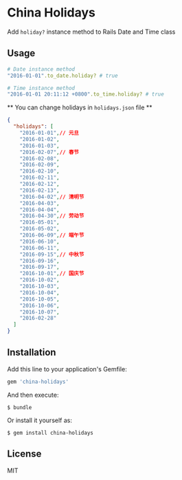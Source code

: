 # China Holidays

Add `holiday?` instance method to Rails Date and Time class

## Usage

```ruby
# Date instance method
"2016-01-01".to_date.holiday? # true

# Time instance method 
"2016-01-01 20:11:12 +0800".to_time.holiday? # true
```

** You can change holidays in `holidays.json` file **
```json
{
  "holidays": [
    "2016-01-01",// 元旦
    "2016-01-02",
    "2016-01-03",
    "2016-02-07",// 春节
    "2016-02-08",
    "2016-02-09",
    "2016-02-10",
    "2016-02-11",
    "2016-02-12",
    "2016-02-13",
    "2016-04-02",// 清明节
    "2016-04-03",
    "2016-04-04",
    "2016-04-30",// 劳动节
    "2016-05-01",
    "2016-05-02",
    "2016-06-09",// 端午节
    "2016-06-10",
    "2016-06-11",
    "2016-09-15",// 中秋节
    "2016-09-16",
    "2016-09-17",
    "2016-10-01",// 国庆节
    "2016-10-02",
    "2016-10-03",
    "2016-10-04",
    "2016-10-05",
    "2016-10-06",
    "2016-10-07",
    "2016-02-28"
  ]
}
```
## Installation

Add this line to your application's Gemfile:

```ruby
gem 'china-holidays'
```

And then execute:

    $ bundle

Or install it yourself as:

    $ gem install china-holidays


## License
MIT


